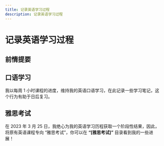 ```yaml
---
title: 记录英语学习过程
description: 记录英语学习过程
---
```


# 记录英语学习过程

## 前情提要

## 口语学习

我以每周 1 小时课程的进度，维持我的英语口语学习，在此记录一些学习笔记，这个行为有助于日后复习。

## 雅思考试

在 2023 年 3 月 25 日，我绝心为我的英语学习历程获取一个阶段性结果，因此，将原有英语课程专向 “雅思考试”，你可以在 **“[雅思考试]”** 目录看到我的一些进展！

